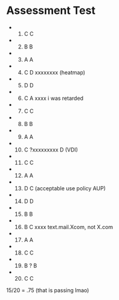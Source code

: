 
# Assessment Test

- 1. C  C
- 2. B  B
- 3. A  A
- 4. C  D xxxxxxxx (heatmap)
- 5. D  D
- 6. C  A xxxx i was retarded
- 7. C  C
- 8. B  B
- 9. A  A
- 10. C ?xxxxxxxxx D (VDI)
- 11. C C
- 12. A A
- 13. D C (acceptable use policy AUP)
- 14. D D
- 15. B B
- 16. B C xxxx text.mail.Xcom, not X.com
- 17. A A
- 18. C C
- 19. B ? B
- 20. C C

15/20 = .75 (that is passing lmao)


